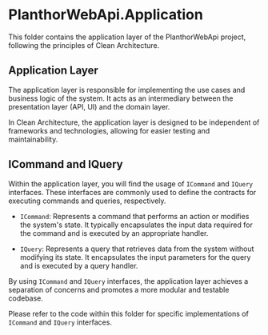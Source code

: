 # PlanthorWebApi.Application

This folder contains the application layer of the PlanthorWebApi project, following the principles of Clean Architecture.

## Application Layer

The application layer is responsible for implementing the use cases and business logic of the system. It acts as an intermediary between the presentation layer (API, UI) and the domain layer.

In Clean Architecture, the application layer is designed to be independent of frameworks and technologies, allowing for easier testing and maintainability.

## ICommand and IQuery

Within the application layer, you will find the usage of `ICommand` and `IQuery` interfaces. These interfaces are commonly used to define the contracts for executing commands and queries, respectively.

- `ICommand`: Represents a command that performs an action or modifies the system's state. It typically encapsulates the input data required for the command and is executed by an appropriate handler.

- `IQuery`: Represents a query that retrieves data from the system without modifying its state. It encapsulates the input parameters for the query and is executed by a query handler.

By using `ICommand` and `IQuery` interfaces, the application layer achieves a separation of concerns and promotes a more modular and testable codebase.

Please refer to the code within this folder for specific implementations of `ICommand` and `IQuery` interfaces.
